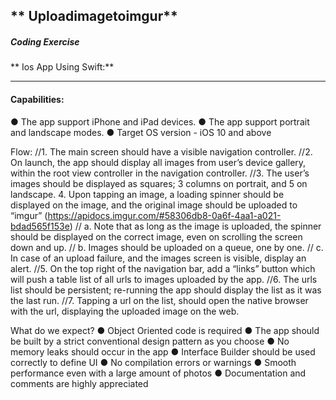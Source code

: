 ## ** Uploadimagetoimgur**

##### Coding Exercise

** Ios App Using Swift:**

------------


#### Capabilities:

● The app support iPhone and iPad devices.
● The app  support portrait and landscape modes.
● Target OS version - iOS 10 and above

Flow:
//1. The main screen should have a visible navigation controller.
//2. On launch, the app should display all images from user’s device gallery, within the root view controller in the navigation controller.
//3. The user’s images should be displayed as squares; 3 columns on portrait, and 5
on landscape.
4. Upon tapping an image, a loading spinner should be displayed on the image, and the original image should be uploaded to “imgur”
(https://apidocs.imgur.com/#58306db8-0a6f-4aa1-a021-bdad565f153e)
      //  a. Note that as long as the image is uploaded, the spinner should be displayed on
        the correct image, even on scrolling the screen down and up.
       // b. Images should be uploaded on a queue, one by one.
    //    c. In case of an upload failure, and the images screen is visible, display an alert.
//5. On the top right of the navigation bar, add a “links” button which will push a table list of all urls to images uploaded by the app.
//6. The urls list should be persistent; re-running the app should display the list as it was the last run.
//7. Tapping a url on the list, should open the native browser with the url, displaying the uploaded image on the web.

What do we expect?
● Object Oriented code is required
● The app should be built by a strict conventional design pattern as you choose ● No memory leaks should occur in the app
● Interface Builder should be used correctly to define UI
● No compilation errors or warnings
● Smooth performance even with a large amount of photos
● Documentation and comments are highly appreciated
